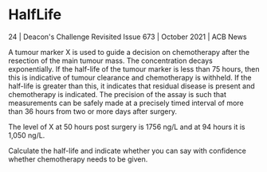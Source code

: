 # HalfLife

24 | Deacon's Challenge Revisited
Issue 673 | October 2021 | ACB News

A tumour marker X is used to guide a decision on chemotherapy after the resection of
the main tumour mass. The concentration decays exponentially. If the half-life of the
tumour marker is less than 75 hours, then this is indicative of tumour clearance and
chemotherapy is withheld. If the half-life is greater than this, it indicates that residual
disease is present and chemotherapy is indicated. The precision of the assay is such that
measurements can be safely made at a precisely timed interval of more than 36 hours
from two or more days after surgery.

The level of X at 50 hours post surgery is 1756 ng/L and at 94 hours it is 1,050 ng/L.

Calculate the half-life and indicate whether you can say with confidence whether
chemotherapy needs to be given.
